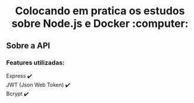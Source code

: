 <h1 align="center">
Colocando em pratica os estudos sobre Node.js e Docker :computer:
</h1>

## Sobre a API
### Features utilizadas:
Express :heavy_check_mark:<br>
JWT (Json Web Token) :heavy_check_mark:<br>
Bcrypt :heavy_check_mark:

